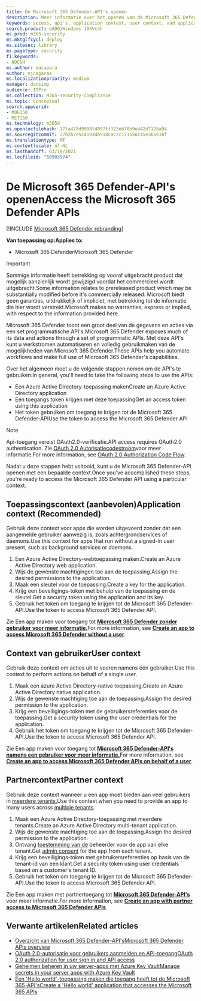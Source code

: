 ```yaml
---
title: De Microsoft 365 Defender-API's openen
description: Meer informatie over het openen van de Microsoft 365 Defender-API's
keywords: access, api's, application context, user context, aad application, access token
search.product: eADQiWindows 10XVcnh
ms.prod: m365-security
ms.mktglfcycl: deploy
ms.sitesec: library
ms.pagetype: security
f1.keywords:
- NOCSH
ms.author: macapara
author: mjcaparas
ms.localizationpriority: medium
manager: dansimp
audience: ITPro
ms.collection: M365-security-compliance
ms.topic: conceptual
search.appverid:
- MOE150
- MET150
ms.technology: m365d
ms.openlocfilehash: 17fa47fd9998f4097ff323e670b9e442d7126a94
ms.sourcegitcommit: 27b2b2e5c41934b918cac2c171556c45e36661bf
ms.translationtype: MT
ms.contentlocale: nl-NL
ms.lasthandoff: 03/19/2021
ms.locfileid: "50903974"
---
```

# <a name="access-the-microsoft-365-defender-apis"></a><span data-ttu-id="07e85-104">De Microsoft 365 Defender-API's openen</span><span class="sxs-lookup"><span data-stu-id="07e85-104">Access the Microsoft 365 Defender APIs</span></span>

[!INCLUDE [Microsoft 365 Defender rebranding](../includes/microsoft-defender.md)]

<span data-ttu-id="07e85-105">**Van toepassing op:**</span><span class="sxs-lookup"><span data-stu-id="07e85-105">**Applies to:**</span></span>

- <span data-ttu-id="07e85-106">Microsoft 365 Defender</span><span class="sxs-lookup"><span data-stu-id="07e85-106">Microsoft 365 Defender</span></span>

> [!IMPORTANT]
> <span data-ttu-id="07e85-107">Sommige informatie heeft betrekking op vooraf uitgebracht product dat mogelijk aanzienlijk wordt gewijzigd voordat het commercieel wordt uitgebracht.</span><span class="sxs-lookup"><span data-stu-id="07e85-107">Some information relates to prereleased product which may be substantially modified before it's commercially released.</span></span> <span data-ttu-id="07e85-108">Microsoft biedt geen garanties, uitdrukkelijk of impliciet, met betrekking tot de informatie die hier wordt verstrekt.</span><span class="sxs-lookup"><span data-stu-id="07e85-108">Microsoft makes no warranties, express or implied, with respect to the information provided here.</span></span>

<span data-ttu-id="07e85-109">Microsoft 365 Defender toont een groot deel van de gegevens en acties via een set programmatische API's.</span><span class="sxs-lookup"><span data-stu-id="07e85-109">Microsoft 365 Defender exposes much of its data and actions through a set of programmatic APIs.</span></span> <span data-ttu-id="07e85-110">Met deze API's kunt u werkstromen automatiseren en volledig gebruikmaken van de mogelijkheden van Microsoft 365 Defender.</span><span class="sxs-lookup"><span data-stu-id="07e85-110">These APIs help you automate workflows and make full use of Microsoft 365 Defender's capabilities.</span></span>

<span data-ttu-id="07e85-111">Over het algemeen moet u de volgende stappen nemen om de API's te gebruiken:</span><span class="sxs-lookup"><span data-stu-id="07e85-111">In general, you'll need to take the following steps to use the APIs:</span></span>

- <span data-ttu-id="07e85-112">Een Azure Active Directory-toepassing maken</span><span class="sxs-lookup"><span data-stu-id="07e85-112">Create an Azure Active Directory application</span></span>
- <span data-ttu-id="07e85-113">Een toegangs token krijgen met deze toepassing</span><span class="sxs-lookup"><span data-stu-id="07e85-113">Get an access token using this application</span></span>
- <span data-ttu-id="07e85-114">Het token gebruiken om toegang te krijgen tot de Microsoft 365 Defender-API</span><span class="sxs-lookup"><span data-stu-id="07e85-114">Use the token to access the Microsoft 365 Defender API</span></span>

> [!NOTE]
> <span data-ttu-id="07e85-115">Api-toegang vereist OAuth2.0-verificatie.</span><span class="sxs-lookup"><span data-stu-id="07e85-115">API access requires OAuth2.0 authentication.</span></span> <span data-ttu-id="07e85-116">Zie [OAuth 2.0 Autorisatiecodestroom](/azure/active-directory/develop/active-directory-v2-protocols-oauth-code)voor meer informatie.</span><span class="sxs-lookup"><span data-stu-id="07e85-116">For more information, see [OAuth 2.0 Authorization Code Flow](/azure/active-directory/develop/active-directory-v2-protocols-oauth-code).</span></span>

<span data-ttu-id="07e85-117">Nadat u deze stappen hebt voltooid, kunt u de Microsoft 365 Defender-API openen met een bepaalde context.</span><span class="sxs-lookup"><span data-stu-id="07e85-117">Once you've accomplished these steps, you're ready to access the Microsoft 365 Defender API using a particular context.</span></span>

## <a name="application-context-recommended"></a><span data-ttu-id="07e85-118">Toepassingscontext (aanbevolen)</span><span class="sxs-lookup"><span data-stu-id="07e85-118">Application context (Recommended)</span></span>

<span data-ttu-id="07e85-119">Gebruik deze context voor apps die worden uitgevoerd zonder dat een aangemelde gebruiker aanwezig is, zoals achtergrondservices of daemons.</span><span class="sxs-lookup"><span data-stu-id="07e85-119">Use this context for apps that run without a signed-in user present, such as background services or daemons.</span></span>

1. <span data-ttu-id="07e85-120">Een Azure Active Directory-webtoepassing maken.</span><span class="sxs-lookup"><span data-stu-id="07e85-120">Create an Azure Active Directory web application.</span></span>
2. <span data-ttu-id="07e85-121">Wijs de gewenste machtigingen toe aan de toepassing.</span><span class="sxs-lookup"><span data-stu-id="07e85-121">Assign the desired permissions to the application.</span></span>
3. <span data-ttu-id="07e85-122">Maak een sleutel voor de toepassing.</span><span class="sxs-lookup"><span data-stu-id="07e85-122">Create a key for the application.</span></span>
4. <span data-ttu-id="07e85-123">Krijg een beveiligings-token met behulp van de toepassing en de sleutel.</span><span class="sxs-lookup"><span data-stu-id="07e85-123">Get a security token using the application and its key.</span></span>
5. <span data-ttu-id="07e85-124">Gebruik het token om toegang te krijgen tot de Microsoft 365 Defender-API.</span><span class="sxs-lookup"><span data-stu-id="07e85-124">Use the token to access  Microsoft 365 Defender API.</span></span>

<span data-ttu-id="07e85-125">Zie Een app maken voor toegang tot **[Microsoft 365 Defender zonder gebruiker voor meer informatie.](api-create-app-web.md)**</span><span class="sxs-lookup"><span data-stu-id="07e85-125">For more information, see **[Create an app to access Microsoft 365 Defender without a user](api-create-app-web.md)**.</span></span>

## <a name="user-context"></a><span data-ttu-id="07e85-126">Context van gebruiker</span><span class="sxs-lookup"><span data-stu-id="07e85-126">User context</span></span>

<span data-ttu-id="07e85-127">Gebruik deze context om acties uit te voeren namens één gebruiker.</span><span class="sxs-lookup"><span data-stu-id="07e85-127">Use this context to perform actions on behalf of a single user.</span></span>

1. <span data-ttu-id="07e85-128">Maak een azure Active Directory-native toepassing.</span><span class="sxs-lookup"><span data-stu-id="07e85-128">Create an Azure Active Directory native application.</span></span>
2. <span data-ttu-id="07e85-129">Wijs de gewenste machtiging toe aan de toepassing.</span><span class="sxs-lookup"><span data-stu-id="07e85-129">Assign the desired permission to the application.</span></span>
3. <span data-ttu-id="07e85-130">Krijg een beveiligings-token met de gebruikersreferenties voor de toepassing.</span><span class="sxs-lookup"><span data-stu-id="07e85-130">Get a security token using the user credentials for the application.</span></span>
4. <span data-ttu-id="07e85-131">Gebruik het token om toegang te krijgen tot de Microsoft 365 Defender-API.</span><span class="sxs-lookup"><span data-stu-id="07e85-131">Use the token to access  Microsoft 365 Defender API.</span></span>

<span data-ttu-id="07e85-132">Zie Een app maken voor toegang tot **[Microsoft 365 Defender-API's namens een gebruiker voor meer informatie.](api-create-app-user-context.md)**</span><span class="sxs-lookup"><span data-stu-id="07e85-132">For more information, see **[Create an app to access Microsoft 365 Defender APIs on behalf of a user](api-create-app-user-context.md)**.</span></span>

## <a name="partner-context"></a><span data-ttu-id="07e85-133">Partnercontext</span><span class="sxs-lookup"><span data-stu-id="07e85-133">Partner context</span></span>

<span data-ttu-id="07e85-134">Gebruik deze context wanneer u een app moet bieden aan veel gebruikers in [meerdere tenants.](/azure/active-directory/develop/single-and-multi-tenant-apps)</span><span class="sxs-lookup"><span data-stu-id="07e85-134">Use this context when you need to provide an app to many users across [multiple tenants](/azure/active-directory/develop/single-and-multi-tenant-apps).</span></span>

1. <span data-ttu-id="07e85-135">Maak een Azure Active Directory-toepassing met meerdere tenants.</span><span class="sxs-lookup"><span data-stu-id="07e85-135">Create an Azure Active Directory multi-tenant application.</span></span>
2. <span data-ttu-id="07e85-136">Wijs de gewenste machtiging toe aan de toepassing.</span><span class="sxs-lookup"><span data-stu-id="07e85-136">Assign the desired permission to the application.</span></span>
3. <span data-ttu-id="07e85-137">Ontvang [toestemming van de](/azure/active-directory/develop/v2-permissions-and-consent#requesting-consent-for-an-entire-tenant) beheerder voor de app van elke tenant.</span><span class="sxs-lookup"><span data-stu-id="07e85-137">Get [admin consent](/azure/active-directory/develop/v2-permissions-and-consent#requesting-consent-for-an-entire-tenant) for the app from each tenant.</span></span>
4. <span data-ttu-id="07e85-138">Krijg een beveiligings-token met gebruikersreferenties op basis van de tenant-id van een klant.</span><span class="sxs-lookup"><span data-stu-id="07e85-138">Get a security token using user credentials based on a customer's tenant ID.</span></span>
5. <span data-ttu-id="07e85-139">Gebruik het token om toegang te krijgen tot de Microsoft 365 Defender-API.</span><span class="sxs-lookup"><span data-stu-id="07e85-139">Use the token to access  Microsoft 365 Defender API.</span></span>

<span data-ttu-id="07e85-140">Zie Een app maken met partnertoegang tot **[Microsoft 365 Defender-API's](api-partner-access.md)** voor meer informatie.</span><span class="sxs-lookup"><span data-stu-id="07e85-140">For more information, see **[Create an app with partner access to Microsoft 365 Defender APIs](api-partner-access.md)**.</span></span>

## <a name="related-articles"></a><span data-ttu-id="07e85-141">Verwante artikelen</span><span class="sxs-lookup"><span data-stu-id="07e85-141">Related articles</span></span>

- [<span data-ttu-id="07e85-142">Overzicht van Microsoft 365 Defender-API's</span><span class="sxs-lookup"><span data-stu-id="07e85-142">Microsoft 365 Defender APIs overview</span></span>](api-overview.md)
- [<span data-ttu-id="07e85-143">OAuth 2.0-autorisatie voor gebruikers aanmelden en API-toegang</span><span class="sxs-lookup"><span data-stu-id="07e85-143">OAuth 2.0 authorization for user sign in and API access</span></span>](/azure/active-directory/develop/active-directory-v2-protocols-oauth-code)
- [<span data-ttu-id="07e85-144">Geheimen beheren in uw server-apps met Azure Key Vault</span><span class="sxs-lookup"><span data-stu-id="07e85-144">Manage secrets in your server apps with Azure Key Vault</span></span>](/learn/modules/manage-secrets-with-azure-key-vault/)
- [<span data-ttu-id="07e85-145">Een 'Hello world'-toepassing maken die toegang heeft tot de Microsoft 365-API's</span><span class="sxs-lookup"><span data-stu-id="07e85-145">Create a 'Hello world' application that accesses the Microsoft 365 APIs</span></span>](api-hello-world.md)